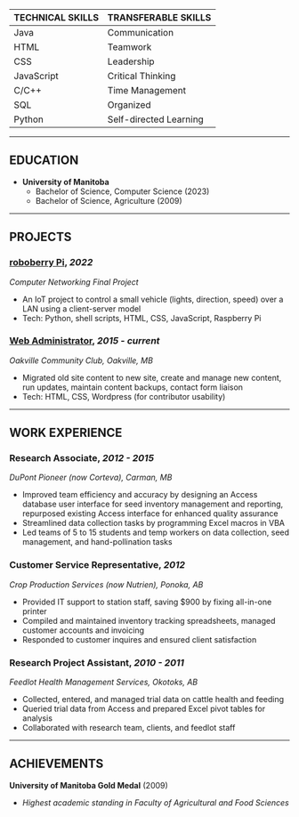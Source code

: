 TECHNICAL SKILLS|TRANSFERABLE SKILLS
----------------|-----------
Java|Communication
HTML|Teamwork
CSS|Leadership
JavaScript|Critical Thinking
C/C++|Time Management
SQL|Organized
Python|Self-directed Learning


__________________
## EDUCATION
* **University of Manitoba**
  * Bachelor of Science, Computer Science (2023)
  * Bachelor of Science, Agriculture (2009)


_________________
## PROJECTS

### [roboberry Pi](https://github.com/galbrame/roboberryPi), _2022_
_Computer Networking Final Project_
* An IoT project to control a small vehicle (lights, direction, speed) over a LAN using a client-server model
* Tech: Python, shell scripts, HTML, CSS, JavaScript, Raspberry Pi

### [Web Administrator](https://www.oakville-mb.ca), _2015 - current_
_Oakville Community Club, Oakville, MB_
* Migrated old site content to new site, create and manage new content, run updates, maintain content backups, contact form liaison
* Tech: HTML, CSS, Wordpress (for contributor usability)


_________________
## WORK EXPERIENCE

### Research Associate, _2012 - 2015_
_DuPont Pioneer (now Corteva), Carman, MB_
* Improved team efficiency and accuracy by designing an Access database user interface for seed inventory management and reporting, repurposed existing Access interface for enhanced quality assurance
* Streamlined data collection tasks by programming Excel macros in VBA
* Led teams of 5 to 15 students and temp workers on data collection, seed management, and hand-pollination tasks

### Customer Service Representative, _2012_
_Crop Production Services (now Nutrien), Ponoka, AB_
*	Provided IT support to station staff, saving $900 by fixing all-in-one printer
* Compiled and maintained inventory tracking spreadsheets, managed customer accounts and invoicing
*	Responded to customer inquires and ensured client satisfaction

### Research Project Assistant, _2010 - 2011_
_Feedlot Health Management Services, Okotoks, AB_
*	Collected, entered, and managed trial data on cattle health and feeding
*	Queried trial data from Access and prepared Excel pivot tables for analysis
*	Collaborated with research team, clients, and feedlot staff


_________________
## ACHIEVEMENTS
**University of Manitoba Gold Medal** (2009)
* _Highest academic standing in Faculty of Agricultural and Food Sciences_
